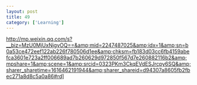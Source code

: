 ```yaml
---
layout: post
title: 49
category: ['Learning']
---
```


http://mp.weixin.qq.com/s?__biz=MzU0MjUxNjgyOQ==&amp;mid=2247487025&amp;idx=1&amp;sn=b0a53ce472eef122ab226f780506d1ee&amp;chksm=fb183d03cc6fb4159abefca3601e723a2ff006689ad7b260629d972850f567d7e260882116b2&amp;mpshare=1&amp;scene=1&amp;srcid=0323PKm3CkqEVdESJrcpy6SQ&amp;sharer_sharetime=1616462191944&amp;sharer_shareid=d94307a8605fb2fbec271a8d8c5a0a86#rd]


